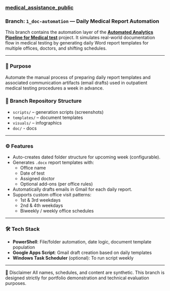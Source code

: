 ### [medical_assistance_public](https://github.com/gnrtd/medical_assistance_public/tree/1_doc-automation)
### Branch: `1_doc-automation` — Daily Medical Report Automation

This branch contains the automation layer of the **[**Automated Analytics Pipeline for Medical test**](https://github.com/gnrtd/medical_assistance_public)** project. It simulates real-world documentation flow in medical testing by generating daily Word report templates for multiple offices, doctors, and shifting schedules.

---

### 🧭 Purpose

Automate the manual process of preparing daily report templates and associated communication artifacts (email drafts) used in outpatient medical testing procedures a week in advance.

### 📁 Branch Repository Structure
- `scripts/` – generation scripts (screenshots)
- `templates/` – document templates
- `visuals/` – infographics
- `doc/` - docs

---

### ⚙️ Features

- Auto-creates dated folder structure for upcoming week (configurable).
- Generates `.docx` report templates with:
  - Office name
  - Date of test
  - Assigned doctor
  - Optional add-ons (per office rules)
- Automatically drafts emails in Gmail for each daily report.
- Supports custom office visit patterns:
  - 1st & 3rd weekdays
  - 2nd & 4th weekdays
  - Biweekly / weekly office schedules

---

### 🛠️ Tech Stack

- **PowerShell**: File/folder automation, date logic, document template population
- **Google Apps Script**: Gmail draft creation based on daily templates
- **Windows Task Scheduler** (optional): To run script weekly

---

🔐 Disclaimer
All names, schedules, and content are synthetic. This branch is designed strictly for portfolio demonstration and technical evaluation purposes.
